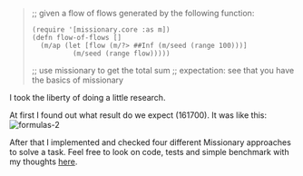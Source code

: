 > ;; given a flow of flows generated by the following function:
>
> ```
> (require '[missionary.core :as m])
> (defn flow-of-flows []
>   (m/ap (let [flow (m/?> ##Inf (m/seed (range 100)))]
>           (m/seed (range flow)))))
> ```
>
> ;; use missionary to get the total sum
> ;; expectation: see that you have the basics of missionary 

I took the liberty of doing a little research.

At first I found out what result do we expect (161700). It was like this:
![formulas-2](https://github.com/user-attachments/assets/09fb012f-f72b-4d13-b9f6-37efd2662e4b)

After that I implemented and checked four different Missionary approaches to solve a task.
Feel free to look on code, tests and simple benchmark with my thoughts [here](https://github.com/aldebogdanov/brian-test-2/blob/main/src/brian_test_2/core.clj).
